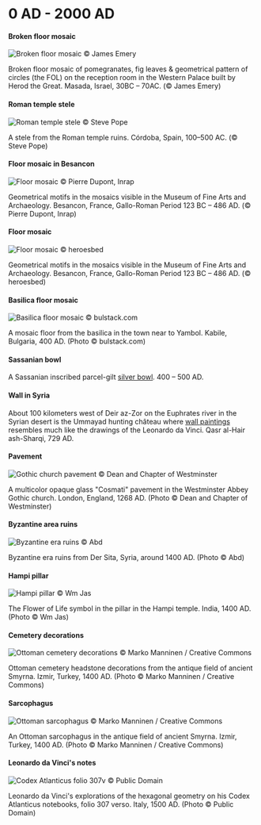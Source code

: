 # 0 AD - 2000 AD

<!-- nopb -->

#### Broken floor mosaic

![Broken floor mosaic © James Emery](./media/mosaic-masada.png)

Broken floor mosaic of pomegranates, fig leaves & geometrical pattern of circles (the FOL) on the reception room in the Western Palace built by Herod the Great. Masada, Israel, 30BC – 70AC. (© James Emery)

<!-- endnopb -->
<!-- nopb -->

#### Roman temple stele

![Roman temple stele © Steve Pope](./media/temple-stele.png)

A stele from the Roman temple ruins. Córdoba, Spain, 100–500 AC. (© Steve Pope)

<!-- endnopb -->
<!-- nopb -->

#### Floor mosaic in Besancon

![Floor mosaic © Pierre Dupont, Inrap](./media/mosaic-besancon.jpg)

Geometrical motifs in the mosaics visible in the Museum of Fine Arts and Archaeology. Besancon, France, Gallo-Roman Period 123 BC – 486 AD. (© Pierre Dupont, Inrap)

<!-- endnopb -->
<!-- nopb -->

#### Floor mosaic

![Floor mosaic © heroesbed](./media/mosaic-besancon2.jpg)

Geometrical motifs in the mosaics visible in the Museum of Fine Arts and Archaeology. Besancon, France, Gallo-Roman Period 123 BC – 486 AD. (© heroesbed)

<!-- endnopb -->
<!-- nopb -->

#### Basilica floor mosaic

![Basilica floor mosaic © bulstack.com](./media/mosaic-kabile.jpg)

A mosaic floor from the basilica in the town near to Yambol. Kabile, Bulgaria, 400 AD. (Photo © bulstack.com)

<!-- endnopb -->
<!-- nopb -->

#### Sassanian bowl

A Sassanian inscribed parcel-gilt [silver bowl](http://www.christies.com/lotfinder/LargeImage.aspx?image=http://www.christies.com/lotfinderimages/d48895/d4889595x.jpg). 400 – 500 AD.

<!-- endnopb -->
<!-- nopb -->

#### Wall in Syria

About 100 kilometers west of Deir az-Zor on the Euphrates river in the Syrian desert is the Ummayad hunting château where [wall paintings](https://www.flickr.com/photos/7283893@N05/5230474741/in/faves-48694711@N03/) resembles much like the drawings of the Leonardo da Vinci. Qasr al-Hair ash-Sharqi, 729 AD.

<!-- endnopb -->
<!-- nopb -->

#### Pavement

![Gothic church pavement © Dean and Chapter of Westminster](./media/church-pavement.jpg)

A multicolor opaque glass "Cosmati" pavement in the Westminster Abbey Gothic church. London, England, 1268 AD. (Photo © Dean and Chapter of Westminster)

<!-- endnopb -->
<!-- nopb -->

#### Byzantine area ruins

![Byzantine era ruins © Abd](./media/syria-der-sita.jpg)

Byzantine era ruins from Der Sita, Syria, around 1400 AD. (Photo © Abd)

<!-- endnopb -->
<!-- nopb -->

#### Hampi pillar

![Hampi pillar © Wm Jas](./media/hampi-pillar.png)

The Flower of Life symbol in the pillar in the Hampi temple. India, 1400 AD. (Photo © Wm Jas)

<!-- endnopb -->
<!-- nopb -->

#### Cemetery decorations

![Ottoman cemetery decorations © Marko Manninen / Creative Commons](./media/ottoman-cemetery.png)

Ottoman cemetery headstone decorations from the antique field of ancient Smyrna. Izmir, Turkey, 1400 AD. (Photo © Marko Manninen / Creative Commons)

<!-- endnopb -->
<!-- nopb -->

#### Sarcophagus

![Ottoman sarcophagus © Marko Manninen / Creative Commons](./media/ottoman-sargofagus.png)

An Ottoman sarcophagus in the antique field of ancient Smyrna. Izmir, Turkey, 1400 AD. (Photo © Marko Manninen / Creative Commons)

<!-- endnopb -->
<!-- nopb -->

#### Leonardo da Vinci's notes

![Codex Atlanticus folio 307v © Public Domain](./media/da-vinci-notes.jpg)

Leonardo da Vinci's explorations of the hexagonal geometry on his Codex Atlanticus notebooks, folio 307 verso. Italy, 1500 AD. (Photo © Public Domain)

<!-- endnopb -->
